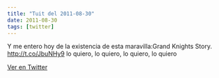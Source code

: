 ```yaml
---
title: "Tuit del 2011-08-30"
date: 2011-08-30
tags: [twitter]
---
```


Y me entero hoy de la existencia de esta maravilla:Grand Knights Story. http://t.co/JbuNHy9 lo quiero, lo quiero, lo quiero, lo quiero



[Ver en Twitter](https://twitter.com/i/web/status/108490234924236800)

